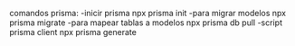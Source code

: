comandos prisma:
-inicir prisma
npx prisma init
-para migrar modelos
npx prisma migrate
-para mapear tablas a modelos
npx prisma db pull
-script prisma client
npx prisma generate